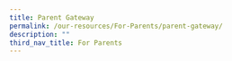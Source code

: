 ```yaml
---
title: Parent Gateway
permalink: /our-resources/For-Parents/parent-gateway/
description: ""
third_nav_title: For Parents
---
```


